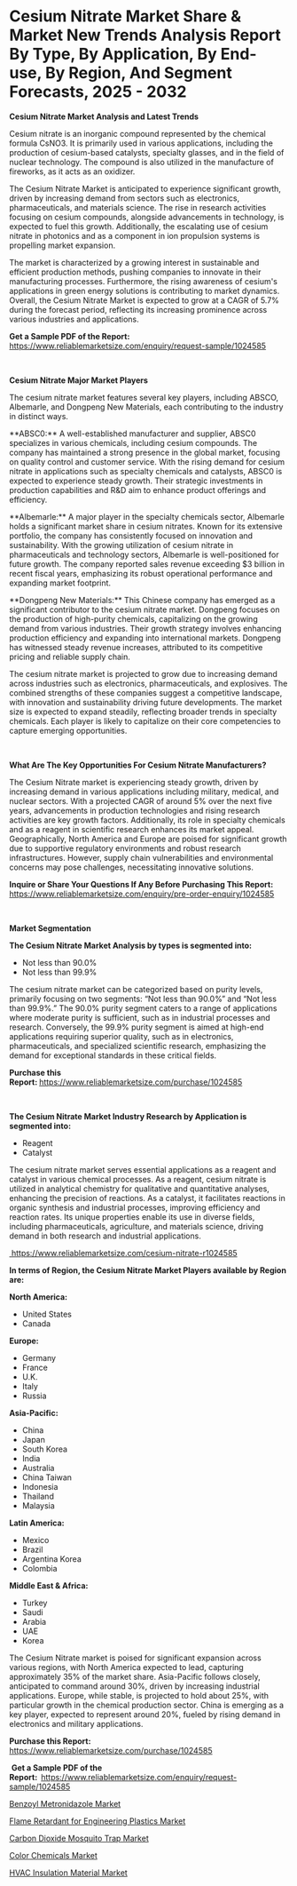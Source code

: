 <p><h1>Cesium Nitrate Market Share & Market New Trends Analysis Report By Type, By Application, By End-use, By Region, And Segment Forecasts, 2025 - 2032</h1></p><p><strong>Cesium Nitrate Market Analysis and Latest Trends</strong></p>
<p><p>Cesium nitrate is an inorganic compound represented by the chemical formula CsNO3. It is primarily used in various applications, including the production of cesium-based catalysts, specialty glasses, and in the field of nuclear technology. The compound is also utilized in the manufacture of fireworks, as it acts as an oxidizer.</p><p>The Cesium Nitrate Market is anticipated to experience significant growth, driven by increasing demand from sectors such as electronics, pharmaceuticals, and materials science. The rise in research activities focusing on cesium compounds, alongside advancements in technology, is expected to fuel this growth. Additionally, the escalating use of cesium nitrate in photonics and as a component in ion propulsion systems is propelling market expansion.</p><p>The market is characterized by a growing interest in sustainable and efficient production methods, pushing companies to innovate in their manufacturing processes. Furthermore, the rising awareness of cesium's applications in green energy solutions is contributing to market dynamics. Overall, the Cesium Nitrate Market is expected to grow at a CAGR of 5.7% during the forecast period, reflecting its increasing prominence across various industries and applications.</p></p>
<p><strong>Get a Sample PDF of the Report:&nbsp;</strong> <a href="https://www.reliablemarketsize.com/enquiry/request-sample/1024585?utm_campaign=1898&utm_medium=2&utm_source=Github&utm_content=ia&utm_term=06032025&utm_id=cesium-nitrate">https://www.reliablemarketsize.com/enquiry/request-sample/1024585</a></p>
<p>&nbsp;</p>
<p><strong>Cesium Nitrate Major Market Players</strong></p>
<p><p>The cesium nitrate market features several key players, including ABSCO, Albemarle, and Dongpeng New Materials, each contributing to the industry in distinct ways.</p><p>**ABSC0:** A well-established manufacturer and supplier, ABSC0 specializes in various chemicals, including cesium compounds. The company has maintained a strong presence in the global market, focusing on quality control and customer service. With the rising demand for cesium nitrate in applications such as specialty chemicals and catalysts, ABSC0 is expected to experience steady growth. Their strategic investments in production capabilities and R&D aim to enhance product offerings and efficiency.</p><p>**Albemarle:** A major player in the specialty chemicals sector, Albemarle holds a significant market share in cesium nitrates. Known for its extensive portfolio, the company has consistently focused on innovation and sustainability. With the growing utilization of cesium nitrate in pharmaceuticals and technology sectors, Albemarle is well-positioned for future growth. The company reported sales revenue exceeding $3 billion in recent fiscal years, emphasizing its robust operational performance and expanding market footprint.</p><p>**Dongpeng New Materials:** This Chinese company has emerged as a significant contributor to the cesium nitrate market. Dongpeng focuses on the production of high-purity chemicals, capitalizing on the growing demand from various industries. Their growth strategy involves enhancing production efficiency and expanding into international markets. Dongpeng has witnessed steady revenue increases, attributed to its competitive pricing and reliable supply chain.</p><p>The cesium nitrate market is projected to grow due to increasing demand across industries such as electronics, pharmaceuticals, and explosives. The combined strengths of these companies suggest a competitive landscape, with innovation and sustainability driving future developments. The market size is expected to expand steadily, reflecting broader trends in specialty chemicals. Each player is likely to capitalize on their core competencies to capture emerging opportunities.</p></p>
<p>&nbsp;</p>
<p><strong>What Are The Key Opportunities For Cesium Nitrate Manufacturers?</strong></p>
<p><p>The Cesium Nitrate market is experiencing steady growth, driven by increasing demand in various applications including military, medical, and nuclear sectors. With a projected CAGR of around 5% over the next five years, advancements in production technologies and rising research activities are key growth factors. Additionally, its role in specialty chemicals and as a reagent in scientific research enhances its market appeal. Geographically, North America and Europe are poised for significant growth due to supportive regulatory environments and robust research infrastructures. However, supply chain vulnerabilities and environmental concerns may pose challenges, necessitating innovative solutions.</p></p>
<p><strong>Inquire or Share Your Questions If Any Before Purchasing This Report:</strong> <a href="https://www.reliablemarketsize.com/enquiry/pre-order-enquiry/1024585?utm_campaign=1898&utm_medium=2&utm_source=Github&utm_content=ia&utm_term=06032025&utm_id=cesium-nitrate">https://www.reliablemarketsize.com/enquiry/pre-order-enquiry/1024585</a></p>
<p>&nbsp;</p>
<p><strong>Market Segmentation</strong></p>
<p><strong>The Cesium Nitrate Market Analysis by types is segmented into:</strong></p>
<p><ul><li>Not less than 90.0%</li><li>Not less than 99.9%</li></ul></p>
<p><p>The cesium nitrate market can be categorized based on purity levels, primarily focusing on two segments: “Not less than 90.0%” and “Not less than 99.9%.” The 90.0% purity segment caters to a range of applications where moderate purity is sufficient, such as in industrial processes and research. Conversely, the 99.9% purity segment is aimed at high-end applications requiring superior quality, such as in electronics, pharmaceuticals, and specialized scientific research, emphasizing the demand for exceptional standards in these critical fields.</p></p>
<p><strong>Purchase this Report:&nbsp;</strong><a href="https://www.reliablemarketsize.com/purchase/1024585?utm_campaign=1898&utm_medium=2&utm_source=Github&utm_content=ia&utm_term=06032025&utm_id=cesium-nitrate">https://www.reliablemarketsize.com/purchase/1024585</a></p>
<p>&nbsp;</p>
<p><strong>The Cesium Nitrate Market Industry Research by Application is segmented into:</strong></p>
<p><ul><li>Reagent</li><li>Catalyst</li></ul></p>
<p><p>The cesium nitrate market serves essential applications as a reagent and catalyst in various chemical processes. As a reagent, cesium nitrate is utilized in analytical chemistry for qualitative and quantitative analyses, enhancing the precision of reactions. As a catalyst, it facilitates reactions in organic synthesis and industrial processes, improving efficiency and reaction rates. Its unique properties enable its use in diverse fields, including pharmaceuticals, agriculture, and materials science, driving demand in both research and industrial applications.</p></p>
<p><a href="https://www.reliablemarketsize.com/cesium-nitrate-r1024585?utm_campaign=1898&utm_medium=2&utm_source=Github&utm_content=ia&utm_term=06032025&utm_id=cesium-nitrate">&nbsp;https://www.reliablemarketsize.com/cesium-nitrate-r1024585</a></p>
<p><strong>In terms of Region, the Cesium Nitrate Market Players available by Region are:</strong></p>
<p>
    <p> <strong> North America: </strong>
        <ul>
            <li>United States</li>
            <li>Canada</li>
        </ul>
        </p> 
    <p> <strong> Europe: </strong>
        <ul>
            <li>Germany</li>
            <li>France</li>
            <li>U.K.</li>
            <li>Italy</li>
            <li>Russia</li>
        </ul>
        </p> 
    <p> <strong> Asia-Pacific: </strong>
        <ul>
            <li>China</li>
            <li>Japan</li>
            <li>South Korea</li>
            <li>India</li>
            <li>Australia</li>
            <li>China Taiwan</li>
            <li>Indonesia</li>
            <li>Thailand</li>
            <li>Malaysia</li>
        </ul>
        </p> 
    <p> <strong> Latin America: </strong>
        <ul>
            <li>Mexico</li>
            <li>Brazil</li>
            <li>Argentina Korea</li>
            <li>Colombia</li>
        </ul>
        </p> 
    <p> <strong> Middle East & Africa: </strong>
        <ul>
            <li>Turkey</li>
            <li>Saudi</li>
            <li>Arabia</li>
            <li>UAE</li>
            <li>Korea</li>
        </ul>
    </p>
    </p>
<p><p>The Cesium Nitrate market is poised for significant expansion across various regions, with North America expected to lead, capturing approximately 35% of the market share. Asia-Pacific follows closely, anticipated to command around 30%, driven by increasing industrial applications. Europe, while stable, is projected to hold about 25%, with particular growth in the chemical production sector. China is emerging as a key player, expected to represent around 20%, fueled by rising demand in electronics and military applications.</p></p>
<p><strong>Purchase this Report: </strong><a href="https://www.reliablemarketsize.com/purchase/1024585?utm_campaign=1898&utm_medium=2&utm_source=Github&utm_content=ia&utm_term=06032025&utm_id=cesium-nitrate">https://www.reliablemarketsize.com/purchase/1024585</a></p>
<p>&nbsp;<strong>Get a Sample PDF of the Report:&nbsp;&nbsp;</strong><a href="https://www.reliablemarketsize.com/enquiry/request-sample/1024585?utm_campaign=1898&utm_medium=2&utm_source=Github&utm_content=ia&utm_term=06032025&utm_id=cesium-nitrate">https://www.reliablemarketsize.com/enquiry/request-sample/1024585</a></p>
<p><strong></strong></p>
<p><p><a href="https://github.com/rentzszaszjn/Market-Research-Report-List-1/blob/main/benzoyl-metronidazole-market.md?utm_campaign=1898&utm_medium=2&utm_source=Github&utm_content=ia&utm_term=06032025&utm_id=cesium-nitrate">Benzoyl Metronidazole Market</a></p><p><a href="https://github.com/yenagmah/Market-Research-Report-List-1/blob/main/flame-retardant-for-engineering-plastics-market.md?utm_campaign=1898&utm_medium=2&utm_source=Github&utm_content=ia&utm_term=06032025&utm_id=cesium-nitrate">Flame Retardant for Engineering Plastics Market</a></p><p><a href="https://github.com/ziringebrur1/Market-Research-Report-List-1/blob/main/carbon-dioxide-mosquito-trap-market.md?utm_campaign=1898&utm_medium=2&utm_source=Github&utm_content=ia&utm_term=06032025&utm_id=cesium-nitrate">Carbon Dioxide Mosquito Trap Market</a></p><p><a href="https://github.com/kevoncesya4j/Market-Research-Report-List-1/blob/main/color-chemicals-market.md?utm_campaign=1898&utm_medium=2&utm_source=Github&utm_content=ia&utm_term=06032025&utm_id=cesium-nitrate">Color Chemicals Market</a></p><p><a href="https://github.com/sitarzerpa3d/Market-Research-Report-List-1/blob/main/hvac-insulation-material-market.md?utm_campaign=1898&utm_medium=2&utm_source=Github&utm_content=ia&utm_term=06032025&utm_id=cesium-nitrate">HVAC Insulation Material Market</a></p></p>